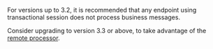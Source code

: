 For versions up to 3.2, it is recommended that any endpoint using transactional session does not process business messages.

Consider upgrading to version 3.3 or above, to take advantage of the [remote processor](/nservicebus/transactional-session/#remote-processor).
